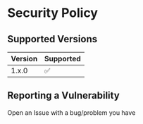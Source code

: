 # Security Policy

## Supported Versions

| Version | Supported          |
| ------- | ------------------ |
| 1.x.0   | :white_check_mark: |

## Reporting a Vulnerability

Open an Issue with a bug/problem you have
